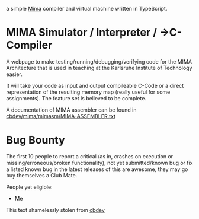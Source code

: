 a simple [Mima](http://ti.itec.uka.de/Mima/Mima.php) compiler and virtual machine written in TypeScript.

MIMA Simulator / Interpreter / →C-Compiler
=========

A webpage to make testing/running/debugging/verifying code for the MIMA Architecture that is used in teaching at the Karlsruhe Institute of Technology easier.

It will take your code as input and output compileable C-Code or a direct representation of the resulting memory map (really useful for some assignments). The feature set is believed to be complete.

A documentation of MIMA assembler can be found in [cbdev/mima/mimasm/MIMA-ASSEMBLER.txt](https://github.com/cbdevnet/mima/blob/master/mimasm/MIMA-ASSEMBLER.txt)

Bug Bounty
==========
The first 10 people to report a critical (as in, crashes on execution or missing/erroneous/broken functionality), 
not yet submitted/known bug or fix a listed known bug in the latest releases of this are awesome, they may go buy themselves a Club Mate.

People yet eligible:

* Me


This text shamelessly stolen from [cbdev](https://github.com/cbdevnet/mima)
